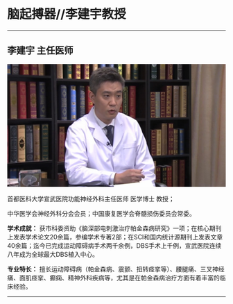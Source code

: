 # 脑起搏器//李建宇教授

---

## 李建宇 主任医师

![1679211270648](image/c03_052/1679211270648.png)

首都医科大学宣武医院功能神经外科主任医师 医学博士 教授；

中华医学会神经外科分会会员；中国康复医学会脊髓损伤委员会常委。


**学术成就：** 获市科委资助《脑深部电刺激治疗帕金森病研究》一项；在核心期刊上发表学术论文20余篇，参编学术专著2部；在SCI和国内统计源期刊上发表文章40余篇；迄今已完成运动障碍病手术两千余例，DBS手术上千例，宣武医院连续八年成为全球最大DBS植入中心。


**专业特长：** 擅长运动障碍病（帕金森病、震颤、扭转痉挛等）、腰腿痛、三叉神经痛、面肌痉挛、癫痫、精神外科疾病等，尤其是在帕金森病治疗方面有着丰富的临床经验。

---
